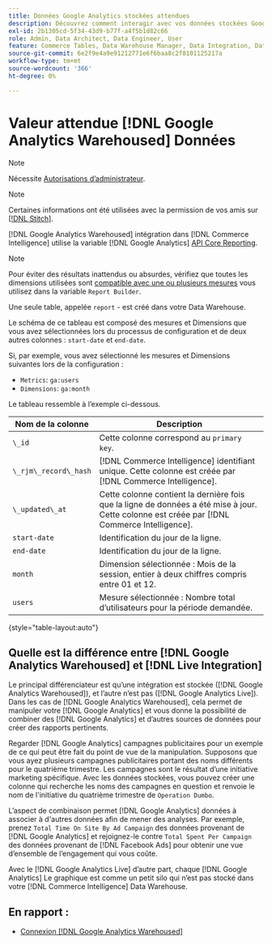 ```yaml
---
title: Données Google Analytics stockées attendues
description: Découvrez comment interagir avec vos données stockées Google Analytics.
exl-id: 2b1305cd-5f34-43d9-b77f-a4f5b1d82c66
role: Admin, Data Architect, Data Engineer, User
feature: Commerce Tables, Data Warehouse Manager, Data Integration, Data Import/Export
source-git-commit: 6e2f9e4a9e91212771e6f6baa8c2f8101125217a
workflow-type: tm+mt
source-wordcount: '366'
ht-degree: 0%

---
```


# Valeur attendue [!DNL Google Analytics Warehoused] Données

>[!NOTE]
>
>Nécessite [Autorisations d’administrateur](../../../administrator/user-management/user-management.md).

>[!NOTE]
>
>Certaines informations ont été utilisées avec la permission de vos amis sur [[!DNL Stitch]](https://www.stitchdata.com/docs/integrations/saas/google-analytics).

[!DNL Google Analytics Warehoused] intégration dans [!DNL Commerce Intelligence] utilise la variable [!DNL Google Analytics] [API Core Reporting](https://developers.google.com/analytics/devguides/reporting/core/v3/).

>[!NOTE]
>
>Pour éviter des résultats inattendus ou absurdes, vérifiez que toutes les dimensions utilisées sont [compatible avec une ou plusieurs mesures](https://ga-dev-tools.google/dimensions-metrics-explorer/) vous utilisez dans la variable `Report Builder`.

Une seule table, appelée `report` - est créé dans votre Data Warehouse.

Le schéma de ce tableau est composé des mesures et Dimensions que vous avez sélectionnées lors du processus de configuration et de deux autres colonnes : `start-date` et `end-date`.

Si, par exemple, vous avez sélectionné les mesures et Dimensions suivantes lors de la configuration :

* `Metrics`: `ga:users`
* `Dimensions`: `ga:month`

Le tableau ressemble à l’exemple ci-dessous.

| **Nom de la colonne** | **Description** |
|-----|-----|
| `\_id` | Cette colonne correspond au `primary key`. |
| `\_rjm\_record\_hash` | [!DNL Commerce Intelligence] identifiant unique. Cette colonne est créée par [!DNL Commerce Intelligence]. |
| `\_updated\_at` | Cette colonne contient la dernière fois que la ligne de données a été mise à jour. Cette colonne est créée par [!DNL Commerce Intelligence]. |
| `start-date` | Identification du jour de la ligne. |
| `end-date` | Identification du jour de la ligne. |
| `month` | Dimension sélectionnée : Mois de la session, entier à deux chiffres compris entre 01 et 12. |
| `users` | Mesure sélectionnée : Nombre total d’utilisateurs pour la période demandée. |

{style="table-layout:auto"}

## Quelle est la différence entre [!DNL Google Analytics Warehoused] et [!DNL Live Integration]

Le principal différenciateur est qu’une intégration est stockée ([!DNL Google Analytics Warehoused]), et l’autre n’est pas ([!DNL Google Analytics Live]). Dans les cas de [!DNL Google Analytics Warehoused], cela permet de manipuler votre [!DNL Google Analytics] et vous donne la possibilité de combiner des [!DNL Google Analytics] et d’autres sources de données pour créer des rapports pertinents.

Regarder [!DNL Google Analytics] campagnes publicitaires pour un exemple de ce qui peut être fait du point de vue de la manipulation. Supposons que vous ayez plusieurs campagnes publicitaires portant des noms différents pour le quatrième trimestre. Les campagnes sont le résultat d’une initiative marketing spécifique. Avec les données stockées, vous pouvez créer une colonne qui recherche les noms des campagnes en question et renvoie le nom de l&#39;initiative du quatrième trimestre de `Operation Dumbo`.

L’aspect de combinaison permet [!DNL Google Analytics] données à associer à d&#39;autres données afin de mener des analyses. Par exemple, prenez `Total Time On Site By Ad Campaign` des données provenant de [!DNL Google Analytics] et rejoignez-le contre `Total Spent Per Campaign` des données provenant de [!DNL Facebook Ads] pour obtenir une vue d’ensemble de l’engagement qui vous coûte.

Avec le [!DNL Google Analytics Live] d’autre part, chaque [!DNL Google Analytics] Le graphique est comme un petit silo qui n’est pas stocké dans votre [!DNL Commerce Intelligence] Data Warehouse.

## En rapport :

* [Connexion [!DNL Google Analytics Warehoused]](../integrations/google-analytics-warehoused.md)
